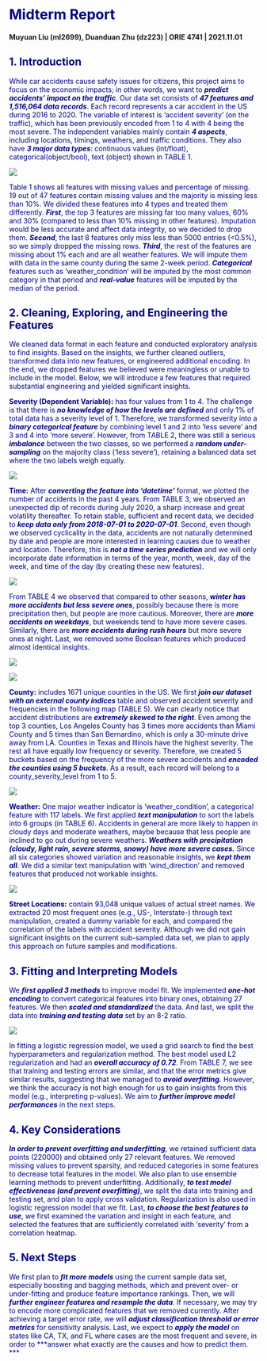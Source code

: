 <font color = 'navy'>

# Midterm Report </font>
#### Muyuan Liu (ml2699), Duanduan Zhu (dz223) | ORIE 4741 | 2021.11.01

<font color = 'navy'>
 
##  1. Introduction 

While car accidents cause safety issues for citizens, this project aims to focus on the economic impacts; in other words, we want to ***predict accidents’ impact on the traffic***. Our data set consists of ***47 features and 1,516,064 data records***. Each record represents a car accident in the US during 2016 to 2020. The variable of interest is ‘accident severity’ (on the traffic), which has been previously encoded from 1 to 4 with 4 being the most severe. The independent variables mainly contain ***4 aspects***, including locations, timings, weathers, and traffic conditions. They also have ***3 major data types***: continuous values (int/float), categorical(object/bool), text (object) shown in TABLE 1.

![](Table111.jpeg)

Table 1 shows all features with missing values and percentage of missing. 19 out of 47 features contain missing values and the majority is missing less than 10%. We divided these features into 4 types and treated them differently. ***First***, the top 3 features are missing far too many values, 60% and 30% (compared to less than 10% missing in other features). Imputation would be less accurate and affect data integrity, so we decided to drop them. ***Second***, the last 8 features only miss less than 5000 entries (<0.5%), so we simply dropped the missing rows. ***Third***, the rest of the features are missing about 1% each and are all weather features. We will impute them with data in the same county during the same 2-week period. ***Categorical*** features such as ‘weather_condition’ will be imputed by the most common category in that period and ***real-value*** features will be imputed by the median of the period. 

<font color = 'navy'>

## 2. Cleaning, Exploring, and Engineering the Features 

We cleaned data format in each feature and conducted exploratory analysis to find insights. Based on the insights, we further cleaned outliers, transformed data into new features, or engineered additional encoding. In the end, we dropped features we believed were meaningless or unable to include in the model. Below, we will introduce a few features that required substantial engineering and yielded significant insights.<br>

**Severity (Dependent Variable):** has four values from 1 to 4. The challenge is that there is ***no knowledge of how the levels are defined*** and only 1% of total data has a severity level of 1. Therefore, we transformed severity into a ***binary categorical feature*** by combining level 1 and 2 into ‘less severe’ and 3 and 4 into ‘more severe’. However, from TABLE 2, there was still a serious ***imbalance*** between the two classes, so we performed a ***random under-sampling*** on the majority class (‘less severe’), retaining a balanced data set where the two labels weigh equally. 

![](Table2.png)

**Time:** After ***converting the feature into ‘datetime’*** format, we plotted the number of accidents in the past 4 years. From TABLE 3, we observed an unexpected dip of records during July 2020, a sharp increase and great volatility thereafter. To retain stable, sufficient and recent data, we decided to ***keep data only from 2018-07-01 to 2020-07-01***. Second, even though we observed cyclicality in the data, accidents are not naturally determined by date and people are more interested in learning causes due to weather and location. Therefore, this is ***not a time series prediction*** and we will only incorporate date information in terms of the year, month, week, day of the week, and time of the day (by creating these new features). 

![](Table3.png)

From TABLE 4 we observed that compared to other seasons, ***winter has more accidents but less severe ones***, possibly because there is more precipitation then, but people are more cautious. Moreover, there are ***more accidents on weekdays***, but weekends tend to have more severe cases. Similarly, there are ***more accidents during rush hours*** but more severe ones at night. Last, we removed some Boolean features which produced almost identical insights. 

![](Table41.png)

![](Table42.png)

 **County:** includes 1671 unique counties in the US. We first ***join our dataset with an external county indices*** table and observed accident severity and frequencies in the following map (TABLE 5). We can clearly notice that accident distributions are ***extremely skewed to the right***.  Even among the top 3 counties, Los Angeles County has 3 times more accidents than Miami County and 5 times than San Bernardino, which is only a 30-minute drive away from LA. Counties in Texas and Illinois have the highest severity. The rest all have equally low frequency or severity. Therefore, we created 5 buckets based on the frequency of the more severe accidents and ***encoded the counties using 5 buckets***. As a result, each record will belong to a county_severity_level from 1 to 5.

![](Table5.png)

**Weather:** One major weather indicator is ‘weather_condition’, a categorical feature with 117 labels. We first applied ***text manipulation*** to sort the labels into 6 groups (in TABLE 6). Accidents in general are more likely to happen in cloudy days and moderate weathers, maybe because that less people are inclined to go out during severe weathers. ***Weathers with precipitation (cloudy, light rain, severe storms, snowy) have more severe cases.*** Since all six categories showed variation and reasonable insights, we ***kept them all***. We did a similar text manipulation with ‘wind_direction’ and removed features that produced not workable insights.  

![](Table6.png)

**Street Locations:** contain 93,048 unique values of actual street names. We extracted 20 most frequent ones (e.g., US-, Interstate-) through text manipulation, created a dummy variable for each, and compared the correlation of the labels with accident severity. Although we did not gain significant insights on the current sub-sampled data set, we plan to apply this approach on future samples and modifications. 

<font color = 'navy'>

## 3. Fitting and Interpreting Models

We ***first applied 3 methods*** to improve model fit. We implemented ***one-hot encoding*** to convert categorical features into binary ones, obtaining 27 features. We then ***scaled and standardized*** the data. And last, we split the data into ***training and testing data*** set by an 8-2 ratio. 

![](Table7.png)

In fitting a logistic regression model, we used a grid search to find the best hyperparameters and regularization method. The best model used L2 regularization and had an ***overall accuracy of 0.72***. From TABLE 7, we see that training and testing errors are similar, and that the error metrics give similar results, suggesting that we managed to ***avoid overfitting.*** However, we think the accuracy is not high enough for us to gain insights from this model (e.g., interpreting p-values). We aim to ***further improve model performances*** in the next steps. 

<font color = 'navy'>

## 4. Key Considerations

***In order to prevent overfitting and underfitting***, we retained sufficient data points (220000) and obtained only 27 relevant features. We removed missing values to prevent sparsity, and reduced categories in some features to decrease total features in the model. We also plan to use ensemble learning methods to prevent underfitting. Additionally, ***to test model effectiveness (and prevent overfitting)***, we split the data into training and testing set, and plan to apply cross validation. Regularization is also used in logistic regression model that we fit. Last, ***to choose the best features to use***, we first examined the variation and insight in each feature, and selected the features that are sufficiently correlated with ‘severity’ from a correlation heatmap.  

<font color = 'navy'>

## 5. Next Steps

We first plan to ***fit more models*** using the current sample data set, especially boosting and bagging methods, which and prevent over- or under-fitting and produce feature importance rankings. Then, we will ***further engineer features and resample the data***. If necessary, we may try to encode more complicated features that we removed currently. After achieving a target error rate, we will ***adjust classification threshold or error metrics*** for sensitivity analysis. Last, we expect to ***apply the model*** on states like CA, TX, and FL where cases are the most frequent and severe, in order to ***answer what exactly are the causes and how to predict them. ***
